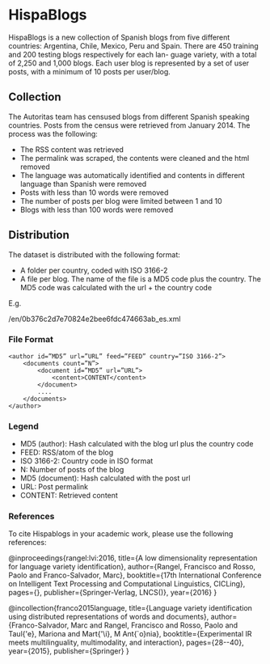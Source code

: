 # HispaBlogs

HispaBlogs is a new collection of Spanish blogs from five different countries: Argentina, Chile, Mexico, Peru and Spain. There are 450 training and 200 testing blogs respectively for each lan- guage variety, with a total of 2,250 and 1,000 blogs. Each user blog is represented by a set of user posts, with a minimum of 10 posts per user/blog.

## Collection

The Autoritas team has censused blogs from different Spanish speaking countries. Posts from the census were retrieved from January 2014. The process was the following:

- The RSS content was retrieved
- The permalink was scraped, the contents were cleaned and the html removed
- The language was automatically identified and contents in different language than Spanish were removed
- Posts with less than 10 words were removed
- The number of posts per blog were limited between 1 and 10
- Blogs with less than 100 words were removed

## Distribution

The dataset is distributed with the following format:

- A folder per country, coded with ISO 3166-2
- A file per blog. The name of the file is a MD5 code plus the country. The MD5 code was calculated with the url + the country code 

E.g. 

/en/0b376c2d7e70824e2bee6fdc474663ab_es.xml


### File Format

```
<author id=”MD5” url=”URL” feed=”FEED” country=”ISO 3166-2”>
	<documents count=”N”> 
		<document id=”MD5” url=”URL”>
			<content>CONTENT</content> 
		</document>
		....
	</documents>
</author>
```

### Legend

- MD5 (author): Hash calculated with the blog url plus the country code
- FEED: RSS/atom of the blog
- ISO 3166-2: Country code in ISO format
- N: Number of posts of the blog
- MD5 (document): Hash calculated with the post url
- URL: Post permalink
- CONTENT: Retrieved content

### References

To cite Hispablogs in your academic work, please use the following references:

@inproceedings{rangel:lvi:2016,
	title={A low dimensionality representation for language variety identification},
	author={Rangel, Francisco and Rosso, Paolo and Franco-Salvador, Marc},
	booktitle={17th International Conference on Intelligent Text Processing and Computational Linguistics,  CICLing},
	pages={},
	publisher={Springer-Verlag, LNCS()},
	year={2016}
}

@incollection{franco2015language,
  title={Language variety identification using distributed representations of words and documents},
  author={Franco-Salvador, Marc and Rangel, Francisco and Rosso, Paolo and Taul{\'e}, Mariona and Mart{\'\i}, M Ant{\`o}nia},
  booktitle={Experimental IR meets multilinguality, multimodality, and interaction},
  pages={28--40},
  year={2015},
  publisher={Springer}
}

